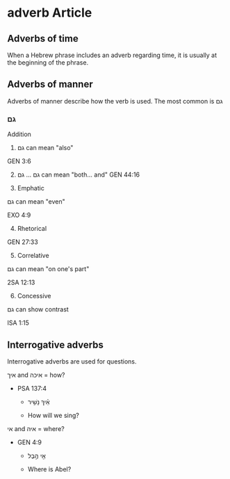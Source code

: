# adverb Article

## Adverbs of time

When a Hebrew phrase includes an adverb regarding time, it is usually at the beginning of the phrase.

## Adverbs of manner

Adverbs of manner describe how the verb is used. The most common is גם

### גם

Addition

1. גם can mean "also"

GEN 3:6

2. גם ... גם can mean "both... and" 
GEN 44:16

3. Emphatic

גם can mean "even" 

EXO 4:9

4. Rhetorical

GEN 27:33

5. Correlative

גם can mean "on one's part"

2SA 12:13

6. Concessive

גם can show contrast 

ISA 1:15

## Interrogative adverbs

Interrogative adverbs are used for questions. 

איך and איכה  = how?

* PSA 137:4

    * אֵ֗יךְ נָשִׁ֥יר  
    
    * How will we sing?

אי and איה = where?

* GEN 4:9
    
    * אֵ֖י הֶ֣בֶל
    
    * Where is Abel?